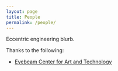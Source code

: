 ```yaml
---
layout: page
title: People
permalink: /people/
---
```


Eccentric engineering blurb.

Thanks to the following:

* [Eyebeam Center for Art and Technology](http://www.eyebeam.org)
